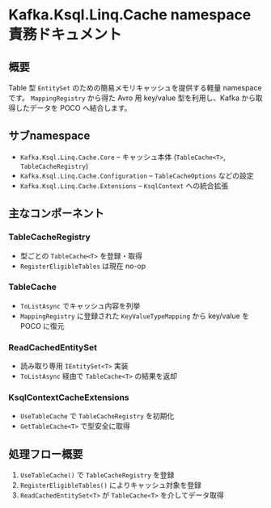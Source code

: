 # Kafka.Ksql.Linq.Cache namespace 責務ドキュメント

## 概要
Table 型 `EntitySet` のための簡易メモリキャッシュを提供する軽量 namespace です。
`MappingRegistry` から得た Avro 用 key/value 型を利用し、Kafka から取得したデータを POCO へ結合します。

## サブnamespace
- `Kafka.Ksql.Linq.Cache.Core` – キャッシュ本体 (`TableCache<T>`, `TableCacheRegistry`)
- `Kafka.Ksql.Linq.Cache.Configuration` – `TableCacheOptions` などの設定
- `Kafka.Ksql.Linq.Cache.Extensions` – `KsqlContext` への統合拡張

## 主なコンポーネント
### TableCacheRegistry
- 型ごとの `TableCache<T>` を登録・取得
- `RegisterEligibleTables` は現在 no-op

### TableCache<T>
- `ToListAsync` でキャッシュ内容を列挙
- `MappingRegistry` に登録された `KeyValueTypeMapping` から key/value を POCO に復元

### ReadCachedEntitySet<T>
- 読み取り専用 `IEntitySet<T>` 実装
- `ToListAsync` 経由で `TableCache<T>` の結果を返却

### KsqlContextCacheExtensions
- `UseTableCache` で `TableCacheRegistry` を初期化
- `GetTableCache<T>` で型安全に取得

## 処理フロー概要
1. `UseTableCache()` で `TableCacheRegistry` を登録
2. `RegisterEligibleTables()` によりキャッシュ対象を登録
3. `ReadCachedEntitySet<T>` が `TableCache<T>` を介してデータ取得

